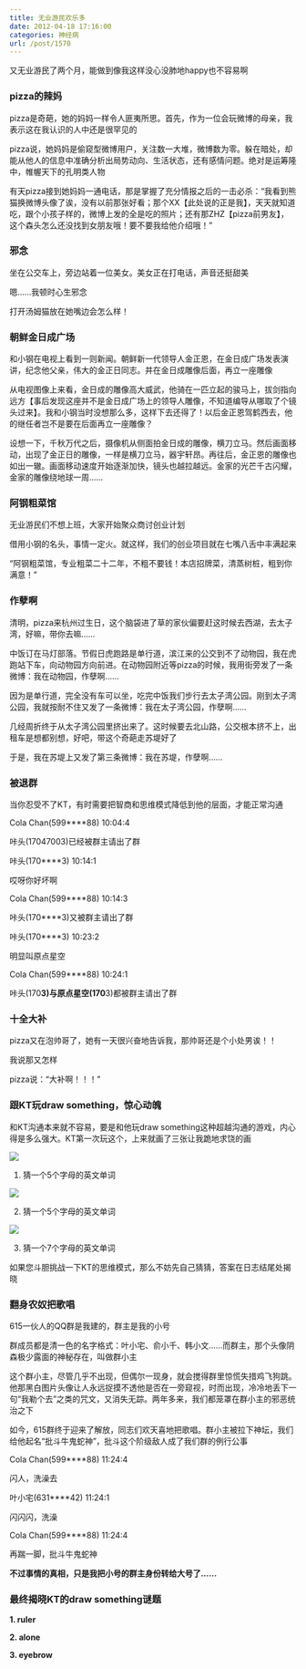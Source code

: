 ```yaml
---
title: 无业游民欢乐多
date: 2012-04-18 17:16:00
categories: 神经病
url: /post/1570
---
```


又无业游民了两个月，能做到像我这样没心没肺地happy也不容易啊

### pizza的辣妈

pizza是奇葩，她的妈妈一样令人匪夷所思。首先，作为一位会玩微博的母亲，我表示这在我认识的人中还是很罕见的

pizza说，她妈妈是偷窥型微博用户，关注数一大堆，微博数为零。躲在暗处，却能从他人的信息中准确分析出局势动向、生活状态，还有感情问题。绝对是运筹隆中，帷幄天下的孔明类人物

有天pizza接到她妈妈一通电话，那是掌握了充分情报之后的一击必杀：“我看到熊猫换微博头像了诶，没有以前那张好看；那个XX【此处说的正是我】，天天就知道吃，跟个小孩子样的，微博上发的全是吃的照片；还有那ZHZ【pizza前男友】，这个森头怎么还没找到女朋友哦！要不要我给他介绍哦！”

### 邪念

坐在公交车上，旁边站着一位美女。美女正在打电话，声音还挺甜美

嗯……我顿时心生邪念

打开汤姆猫放在她嘴边会怎么样！

### 朝鲜金日成广场

和小钢在电视上看到一则新闻。朝鲜新一代领导人金正恩，在金日成广场发表演讲，纪念他父亲，伟大的金正日同志。并在金日成雕像后面，再立一座雕像

从电视图像上来看，金日成的雕像高大威武，他骑在一匹立起的骏马上，拔剑指向远方【事后发现这座并不是金日成广场上的领导人雕像，不知道编导从哪取了个镜头过来】。我和小钢当时没想那么多，这样下去还得了！以后金正恩驾鹤西去，他的继任者岂不是要在后面再立一座雕像？

设想一下，千秋万代之后，摄像机从侧面拍金日成的雕像，横刀立马。然后画面移动，出现了金正日的雕像，一样是横刀立马，器宇轩昂。再往后，金正恩的雕像也如出一辙。画面移动速度开始逐渐加快，镜头也越拉越远。金家的光芒千古闪耀，金家的雕像绕地球一周……

### 阿钢粗菜馆

无业游民们不想上班，大家开始聚众商讨创业计划

借用小钢的名头，事情一定火。就这样，我们的创业项目就在七嘴八舌中丰满起来

“阿钢粗菜馆，专业粗菜二十二年，不粗不要钱！本店招牌菜，清蒸树桩，粗到你满意！”

### 作孽啊

清明，pizza来杭州过生日，这个脑袋进了草的家伙偏要赶这时候去西湖，去太子湾，好嘛，带你去嘛……

中饭订在马灯部落。节假日虎跑路是单行道，滨江来的公交到不了动物园，我在虎跑站下车，向动物园方向前进。在动物园附近等pizza的时候，我用街旁发了一条微博：我在动物园，作孽啊……

因为是单行道，完全没有车可以坐，吃完中饭我们步行去太子湾公园。刚到太子湾公园，我就按耐不住又发了一条微博：我在太子湾公园，作孽啊……

几经周折终于从太子湾公园里挤出来了。这时候要去北山路，公交根本挤不上，出租车是想都别想，好吧，带这个奇葩走苏堤好了

于是，我在苏堤上又发了第三条微博：我在苏堤，作孽啊……

### 被退群

当你忍受不了KT，有时需要把智商和思维模式降低到他的层面，才能正常沟通

Cola Chan(599****88)  10:04:4

咔头(17047003)已经被群主请出了群

咔头(170****3)  10:14:1

哎呀你好坏啊

Cola Chan(599****88)  10:14:3

咔头(170****3)又被群主请出了群

咔头(170****3)  10:23:2

明显叫原点星空

Cola Chan(599****88)  10:24:1

咔头(170****3)与原点星空(170****3)都被群主请出了群

### 十全大补

pizza又在泡帅哥了，她有一天很兴奋地告诉我，那帅哥还是个小处男诶！！

我说那又怎样

pizza说：“大补啊！！！”

### 跟KT玩draw something，惊心动魄

和KT沟通本来就不容易，要是和他玩draw something这种超越沟通的游戏，内心得是多么强大。KT第一次玩这个，上来就画了三张让我跪地求饶的画

![](http://qiniu.colacdn.com/img/posts/2012-04/04-18/1.jpg)

1. 猜一个5个字母的英文单词

![](http://qiniu.colacdn.com/img/posts/2012-04/04-18/2.jpg)

2. 猜一个5个字母的英文单词

![](http://qiniu.colacdn.com/img/posts/2012-04/04-18/3.jpg)

3. 猜一个7个字母的英文单词

如果您斗胆挑战一下KT的思维模式，那么不妨先自己猜猜，答案在日志结尾处揭晓

### 翻身农奴把歌唱

615一伙人的QQ群是我建的，群主是我的小号

群成员都是清一色的名字格式：叶小宅、俞小千、韩小文……而群主，那个头像阴森极少露面的神秘存在，叫做群小主

这个群小主，尽管几乎不出现，但偶尔一现身，就会搅得群里惊慌失措鸡飞狗跳。他那黑白图片头像让人永远捉摸不透他是否在一旁窥视，时而出现，冷冷地丢下一句“我勒个去”之类的咒文，又消失无踪。两年多来，我们都笼罩在群小主的邪恶统治之下

如今，615群终于迎来了解放，同志们欢天喜地把歌唱。群小主被拉下神坛，我们给他起名“批斗牛鬼蛇神”，批斗这个阶级敌人成了我们群的例行公事

Cola Chan(599****88)  11:24:4

闪人，洗澡去

叶小宅(631****42)  11:24:1

闪闪闪，洗澡

Cola Chan(599****88)  11:24:4

再踹一脚，批斗牛鬼蛇神

**不过事情的真相，只是我把小号的群主身份转给大号了……**

### 最终揭晓KT的draw something谜题

**1. ruler**

**2. alone**

**3. eyebrow**